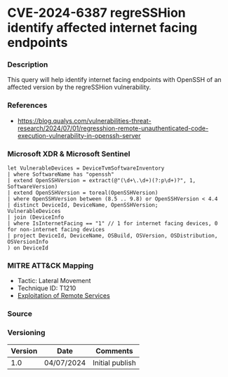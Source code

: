 # CVE-2024-6387 regreSSHion identify affected internet facing endpoints

### Description

This query will help identify internet facing endpoints with OpenSSH of an affected version by the regreSSHion vulnerability.

### References
- https://blog.qualys.com/vulnerabilities-threat-research/2024/07/01/regresshion-remote-unauthenticated-code-execution-vulnerability-in-openssh-server

### Microsoft XDR & Microsoft Sentinel
```
let VulnerableDevices = DeviceTvmSoftwareInventory
| where SoftwareName has "openssh"
| extend OpenSSHVersion = extract(@"(\d+\.\d+)(?:p\d+)?", 1, SoftwareVersion)
| extend OpenSSHVersion = toreal(OpenSSHVersion)
| where OpenSSHVersion between (8.5 .. 9.8) or OpenSSHVersion < 4.4
| distinct DeviceId, DeviceName, OpenSSHVersion;
VulnerableDevices
| join (DeviceInfo
| where IsInternetFacing == "1" // 1 for internet facing devices, 0 for non-internet facing devices
| project DeviceId, DeviceName, OSBuild, OSVersion, OSDistribution, OSVersionInfo
) on DeviceId
```

### MITRE ATT&CK Mapping
- Tactic: Lateral Movement
- Technique ID: T1210
- [Exploitation of Remote Services](https://attack.mitre.org/techniques/T1210/)

### Source

### Versioning
| Version       | Date          | Comments                          |
| ------------- |---------------| ----------------------------------|
| 1.0           | 04/07/2024    | Initial publish                   |
